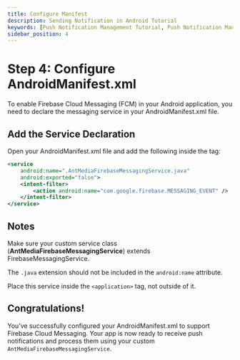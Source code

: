 ```yaml
---
title: Configure Manifest 
description: Sending Notification in Android Tutorial
keywords: [Push Notification Management Tutorial, Push Notification Management, Ant Media Server Documentation, Ant Media Server Tutorials]
sidebar_position: 4
---
```


# Step 4: Configure AndroidManifest.xml

To enable Firebase Cloud Messaging (FCM) in your Android application, you need to declare the messaging service in your AndroidManifest.xml file.

## Add the Service Declaration

Open your AndroidManifest.xml file and add the following inside the <application> tag:

```xml
<service
    android:name=".AntMediaFirebaseMessagingService.java"
    android:exported="false">
    <intent-filter>
        <action android:name="com.google.firebase.MESSAGING_EVENT" />
    </intent-filter>
</service>
```

## Notes

Make sure your custom service class (**AntMediaFirebaseMessagingService**) extends FirebaseMessagingService.

The `.java` extension should not be included in the `android:name` attribute.

Place this service inside the `<application>` tag, not outside of it.


## Congratulations!

You’ve successfully configured your AndroidManifest.xml to support Firebase Cloud Messaging. Your app is now ready to receive push notifications and process them using your custom `AntMediaFirebaseMessagingService`.